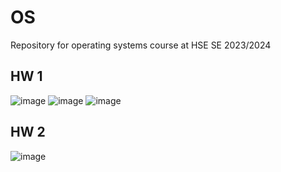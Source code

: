 # OS
Repository for operating systems course at HSE SE 2023/2024
## HW 1
![image](https://github.com/VictorFBI/OS/assets/124510561/a94855ce-7d76-4205-9242-bc2f700b5659)
![image](https://github.com/VictorFBI/OS/assets/124510561/86013451-890f-4d04-a5ef-c2b3b65683ab)
![image](https://github.com/VictorFBI/OS/assets/124510561/4e494f87-4e19-4259-87ab-bde358a88de9)
## HW 2
![image](https://github.com/VictorFBI/OS/assets/124510561/e9c49bf3-1e56-4692-9f24-2bf3480c07eb)

